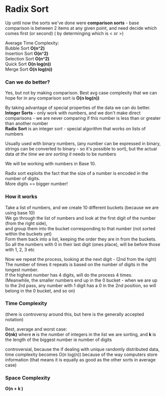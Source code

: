 # Radix Sort

Up until now the sorts we've done were __comparison sorts__ - base comparison is between 2 items at any given point, and need decide which comes first (or second) ( by determinging which is < or >)

Average Time Complexity:  
Bubble Sort __O(n^2)__  
Insertion Sort __O(n^2)__  
Selection Sort __O(n^2)__  
Quick Sort __O(n log(n))__  
Merge Sort __O(n log(n))__  

### Can we do better?

Yes, but not by making comparison. Best avg case complexity that we can hope for in any comparison sort is __O(n log(n))__

By taking advantage of special properties of the data we can do better.  
__Integer Sorts__ - only work with numbers, and we don't make direct comparisons - we are never comparing if this number is less than or greater than another number  
__Radix Sort__ is an integer sort - special algorithm that works on lists of numbers

Usually used with binary numbers, (any number can be expressed in binary, strings can be converted to binary - so it's possible to sort), but the actual data _at the time we are sorting it_ needs to be numbers  

We will be working with numbers in Base 10.  

Radix sort exploits the fact that the size of a number is encoded in the number of digits.  
More digits == bigger number!  

### How it works
Take a list of numbers, and we create 10 different buckets (because we are using base 10)  
We go through the list of numbers and look at the first digit of the number (from the right side),  
and group them into the bucket corresponding to that number (not sorted within the buckets yet)  
Form them back into a list, keeping the order they are in from the buckets.  
So all the numbers with 0 in their last digit (ones place), will be before those with 1, 2, 3 etc  

Now we repeat the process, looking at the next digit - (2nd from the right)  
The number of times it repeats is based on the number of digits in the longest number.  
  If the highest number has 4 digits, will do the process 4 times.  
(Meanwhile, the smaller numbers end up in the 0 bucket - when we are up to the 2rd pass, any number with 1 digit has a 0 in the 2nd position, so will belong in the 0 bucket, and so on)

### Time Complexity
(there is controversy around this, but here is the generally accepted notation)  

Best, average and worst case:  
__O(nk)__ where __n__ is the number of integers in the list we are sorting, and __k__ is the length of the biggest number ie number of digits  

controversial, because the if dealing with unique randomly distributed data, time complexity becomes O(n log(n)) because of the way computers store information (that means it is equally as good as the other sorts in average case)

### Space Complexity
 __O(n + k )__